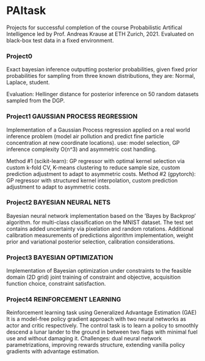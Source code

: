 # PAItask

Projects for successful completion of the course Probabilistic Artifical Intelligence led by Prof. Andreas Krause at ETH Zurich, 2021. Evaluated on black-box test data in a fixed environment.


### Project0

Exact bayesian inference outputting posterior probabilities, given fixed prior probabilities for sampling from three known distributions, they are: Normal, Laplace, student.

Evaluation: Hellinger distance for posterior inference on 50 random datasets sampled from the DGP.



### Project1 GAUSSIAN PROCESS REGRESSION

Implementation of a Gaussian Process regression applied on a real world inference problem (model air pollution and predict fine particle concentration at new coordinate locations).
use: model selection, GP inference complexity O(n^3) and asymmetric cost handling.

Method #1 (scikit-learn): GP regressor with optimal kernel selection via custom k-fold CV, K-means clustering to reduce sample size, custom prediction adjustment to adapt to asymmetric costs.
Method #2 (gpytorch): GP regressor with structured kernel interpolation, custom prediction adjustment to adapt to asymmetric costs.



### Project2 BAYESIAN NEURAL NETS 

Bayesian neural network implementation based on the ’Bayes by Backprop’ algorithm. for multi-class classification on the MNIST dataset. The test set contains added uncertainty via pixelation and random rotations. Additional calibration measurements of predictions
algorithm implementation, weight prior and variational posterior selection, calibration considerations.



### Project3 BAYESIAN OPTIMIZATION

Implementation of Bayesian optimization under constraints to the feasible domain (2D grid)
joint training of constraint and objective, acquisition function choice, constraint satisfaction.



### Project4 REINFORCEMENT LEARNING

Reinforcement learning task using Generalized Advantage Estimation (GAE)
It is a model-free policy gradient approach with two neural networks as actor and critic respectively. The control task is to learn a policy to smoothly descend a lunar lander to the ground in between two flags with minimal fuel use and without damaging it.
Challenges: dual neural network parametrizations, improving rewards structure, extending vanilla policy gradients with advantage estimation.



